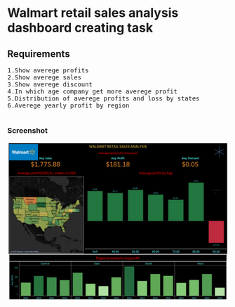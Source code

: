 # Walmart retail sales analysis dashboard creating task
## Requirements
<pre>
1.Show averege profits
2.Show averege sales
3.Show averege discount
4.In which age company get more averege profit
5.Distribution of averege profits and loss by states
6.Averege yearly profit by region

</pre>
### Screenshot
<img src="https://github.com/FathirAMM/My-Tableau-Dashboard-projects/blob/main/Walmart%20Retail%20sales%20Analysis%20Dashboard/Dashboard%201.png" alt="screenshot" />
